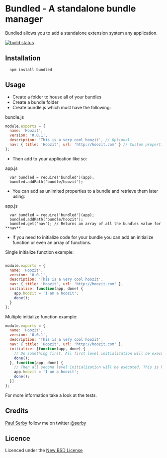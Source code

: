 # Bundled - A standalone bundle manager

Bundled allows you to add a standalone extension system any application.

[![build status](https://secure.travis-ci.org/serby/bundled.png)](http://travis-ci.org/serby/bundled)

## Installation

      npm install bundled

## Usage

* Create a folder to house all of your bundles
* Create a bundle folder
* Create bundle.js which must have the following:

bundle.js

```js
module.exports = {
  name: 'Hoozit',
  version: '0.0.1',
  description: 'This is a very cool hoozit', // Optional
  nav: { title: 'Hoozit', url: 'http://hoozit.com' } // Custom properties can be added
};
```

* Then add to your application like so:

app.js

      var bundled = require('bundled')(app);
      bundled.addPath('bundle/hoozit');

* You can add as unlimited properties to a bundle and retrieve them later using:

app.js

      var bundled = require('bundled')(app);
      bundled.addPath('bundle/hoozit');
      bundled.get('nav'); // Returns an array of all the bundles value for **nav**

* If you need to initialize code for your bundle you can add an initialize function or even an array of functions.

Single initialize function example:

```js

module.exports = {
  name: 'Hoozit',
  version: '0.0.1',
  description: 'This is a very cool hoozit',
  nav: { title: 'Hoozit', url: 'http://hoozit.com' },
  initialize: function(app, done) {
    app.hoozit = 'I am a hoozit';
    done();
  }
};

```

Multiple initialize function example:

```js
module.exports = {
  name: 'Hoozit',
  version: '0.0.1',
  description: 'This is a very cool hoozit',
  nav: { title: 'Hoozit', url: 'http://hoozit.com' },
  initialize: [function(app, done) {
    // Do something first. All first level initialization will be executed.
    done();
  }, function(app, done) {
    // Then all second level initialization will be executed. This is handy for circular references.
    app.hoozit = 'I am a hoozit';
    done();
  }]
};
```

For more information take a look at the tests.

## Credits

[Paul Serby](https://github.com/serby/) follow me on twitter [@serby](http://twitter.com/serby)

## Licence

Licenced under the [New BSD License](http://opensource.org/licenses/bsd-license.php)